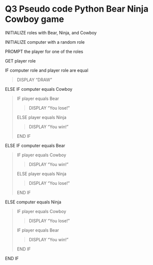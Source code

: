 # Q3 Pseudo code Python Bear Ninja Cowboy game

INITIALIZE roles with Bear, Ninja, and Cowboy

INITIALIZE computer with a random role

PROMPT the player for one of the roles

GET player role

IF computer role and player role are equal
> DISPLAY “DRAW”

ELSE IF computer equals Cowboy
> IF player equals Bear
> > DISPLAY “You lose!”
>
> ELSE player equals Ninja
> > DISPLAY “You win!”
>
> END IF

ELSE IF computer equals Bear
> IF player equals Cowboy
> > DISPLAY “You win!”
>
> ELSE player equals Ninja
> > DISPLAY “You lose!”
>
> END IF

ELSE computer equals Ninja
> IF player equals Cowboy
> > DISPLAY “You lose!”
>
> IF player equals Bear
> > DISPLAY “You win!”
>
> END IF

END IF
